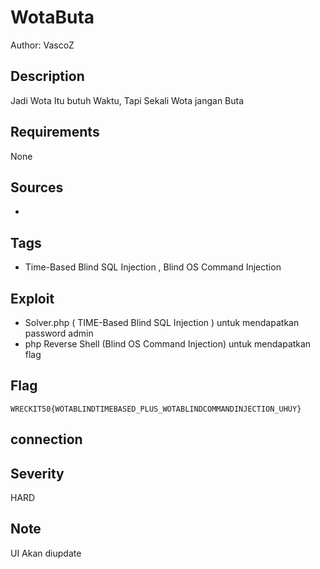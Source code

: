 # WotaButa

Author: VascoZ

## Description

Jadi Wota Itu butuh Waktu, Tapi Sekali Wota jangan Buta

## Requirements

None

## Sources

-

## Tags

- Time-Based Blind SQL Injection , Blind OS Command Injection

## Exploit

- Solver.php ( TIME-Based Blind SQL Injection ) untuk mendapatkan password admin
- php Reverse Shell (Blind OS Command Injection) untuk mendapatkan flag 

## Flag

```
WRECKIT50{WOTABLINDTIMEBASED_PLUS_WOTABLINDCOMMANDINJECTION_UHUY}
```

## connection



## Severity
HARD

## Note
UI Akan diupdate
